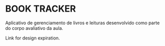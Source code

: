 
# BOOK TRACKER

Aplicativo de gerenciamento de livros e leituras desenvolvido como parte do corpo avaliativo da aula.

Link for design expiration.